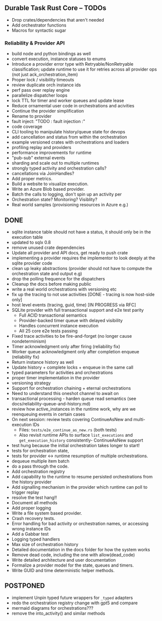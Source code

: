 ## Durable Task Rust Core – TODOs

- Drop crates/dependencies that aren't needed
- Add orchestrator functions
- Macros for syntactic sugar

### Reliability & Provider API

- build node and python bindings as well
- convert execution, instance statuses to enums
- Introduce a provider error type with Retryable/NonRetryable classification; update runtime to use it for retries across all provider ops (not just ack_orchestration_item)
- Proper lock / visibility timeouts
- review duplicate orch instance ids
- perf pass over replay engine
- parallelize dispatcher loops
- lock TTL for timer and worker queues and update lease
- Reduce ornamental user code in orchestrations and acivities
- Continue the provider simplification
- Rename to provider
- fault inject: "TODO : fault injection :"
- code coverage
- CLI tooling to manipulate history/queue state for devops
- add cancellation and status from within the orchestration
- example versioned crates with orchestrations and loaders
- profiling replay and providers
- performance improvements for runtime
- "pub-sub" external events
- sharding and scale out to multiple runtimes
- strongly typed activity and orchestration calls?
- cancellations via JoinHandles?
- Add proper metrics.
- Build a website to visualize execution.
- Write an Azure Blob based provider.
- Batch the calls to logging, don't spin up an activity per
- Orchestration state? Monitoring? Visiblity? 
- Real world samples (provisioning resources in Azure e.g.)

## DONE

- sqlite instance table should not have a status, it should only be in the execution table
- updated to sqlx 0.8
- remove unused crate dependencies
- Update all provider and API docs, get ready to push crate
- implementing a provider requires the implementor to look deeply at the sqlite provider code
- clean up leaky abstractions (provider should not have to compute the orchestration state and output e.g)
- drop the polling frequence for the dispatchers
- Cleanup the docs before making public
- write a real world orchestrations with versioning etc
- fix up the tracing to not use activities [DONE - tracing is now host-side only]
- host level events (tracing, guid, time) [IN PROGRESS via RFC]
- SQLite provider with full transactional support and e2e test parity
  - Full ACID transactional semantics
  - Provider-backed timer queue with delayed visibility
  - Handles concurrent instance execution
  - All 25 core e2e tests passing
- Fixed trace activities to be fire-and-forget (no longer cause nondeterminism)
- Timer acknowledgment only after firing (reliability fix)
- Worker queue acknowledgment only after completion enqueue (reliability fix)
- Return instance history as well
- Update history + complete locks + enqueue in the same call
- typed parameters for activities and orchestrations
- proper timer implementation in the provider
- versioning strategy
- Support for orchestration chaining + eternal orchestrations
- Need to understand this oneshot channel to await on
- transactional processing - harden queue read semantics (see docs/reliability-queue-and-history.md)
- review how active_instances in the runtime work, why are we reenqueuing events in certain cases
- On next session: review tests covering ContinueAsNew and multi-execution IDs
	- Files: `tests/e2e_continue_as_new.rs` (both tests)
	- Also revisit runtime APIs to surface `list_executions` and `get_execution_history` consistently- ContinueAsNew support
- test hung because the initial orchestration takes longer to start!
- tests for orchestration state, 
- tests for provider <-> runtime resumption of multiple orchestrations. 
- dequeue multiple item batch
- do a pass through the code. 
- Add orchestration registry
- Add capability to the runtime to resume persisted orchestrations from the history provider
- Add signalling mechanism in the provider which runtime can poll to trigger replay
- resolve the test hang!!
- Document all methods
- Add proper logging
- Write a file system based provider.
- Crash recovery tests.
- Error handling for bad activity or orchestration names, or accessing wrong instance IDs
- Add a Gabbar test
- Logging typed handlers
- Max size of orchestration history
- Detailed documentation in the docs folder for how the system works
- Remove dead code, including the one with allow(dead_code)
- Write detailed architecture and user documentation 
- Formalize a provider model for the state, queues and timers.
- Write GUID and time deterministic helper methods.

## POSTPONED

- implement Unpin typed future wrappers for `_typed` adapters
- redo the orchestration registry change with gpt5 and compare
- mermaid diagrams for orchestrations???
- remove the into_activity() and similar methods
